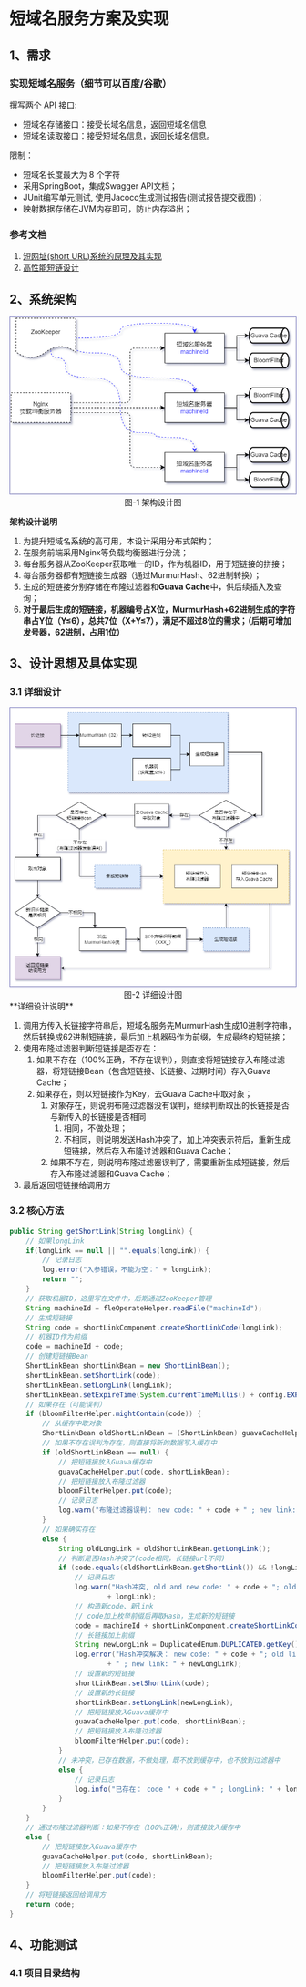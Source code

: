 # 短域名服务方案及实现



## 1、需求

### 实现短域名服务（细节可以百度/谷歌）

撰写两个 API 接口:
- 短域名存储接口：接受长域名信息，返回短域名信息
- 短域名读取接口：接受短域名信息，返回长域名信息。

限制：
- 短域名长度最大为 8 个字符
- 采用SpringBoot，集成Swagger API文档；
- JUnit编写单元测试, 使用Jacoco生成测试报告(测试报告提交截图)；
- 映射数据存储在JVM内存即可，防止内存溢出；

### 参考文档
1. [短网址(short URL)系统的原理及其实现](https://segmentfault.com/a/1190000012088345)
1. [高性能短链设计](https://mp.weixin.qq.com/s/YTrBaERcyjvw7A0Fg2Iegw)

## 2、系统架构



<div align="center">
	<img src="images\01.ArchitectrueDiagram.png" />
	</br>
	<span>图-1 架构设计图</span>
</div>

**架构设计说明**

1. 为提升短域名系统的高可用，本设计采用分布式架构；
2. 在服务前端采用Nginx等负载均衡器进行分流；
3. 每台服务器从ZooKeeper获取唯一的ID，作为机器ID，用于短链接的拼接；
4. 每台服务器都有短链接生成器（通过MurmurHash、62进制转换）；
5. 生成的短链接分别存储在布隆过滤器和**Guava Cache**中，供后续插入及查询；
6. **对于最后生成的短链接，机器编号占X位，MurmurHash+62进制生成的字符串占Y位（Y≤6），总共7位（X+Y≤7），满足不超过8位的需求；（后期可增加发号器，62进制，占用1位）**



## 3、设计思想及具体实现

### 3.1 详细设计



<div align="center">
	<img src="images\02.DesignDiagram.png" />
	</br>
	<span>图-2 详细设计图</span>
</div>
**详细设计说明**

1. 调用方传入长链接字符串后，短域名服务先MurmurHash生成10进制字符串，然后转换成62进制短链接，最后加上机器码作为前缀，生成最终的短链接；
2. 使用布隆过滤器判断短链接是否存在：
   1. 如果不存在（100%正确，不存在误判），则直接将短链接存入布隆过滤器，将短链接Bean（包含短链接、长链接、过期时间）存入Guava  Cache；
   2. 如果存在，则以短链接作为Key，去Guava Cache中取对象；
      1. 对象存在，则说明布隆过滤器没有误判，继续判断取出的长链接是否与新传入的长链接是否相同
         1. 相同，不做处理；
         2. 不相同，则说明发送Hash冲突了，加上冲突表示符后，重新生成短链接，然后存入布隆过滤器和Guava Cache；
      2. 如果不存在，则说明布隆过滤器误判了，需要重新生成短链接，然后存入布隆过滤器和Guava Cache；
3. 最后返回短链接给调用方

### 3.2 核心方法

```java
public String getShortLink(String longLink) {
    // 如果longLink
    if(longLink == null || "".equals(longLink)) {
        // 记录日志
        log.error("入参错误，不能为空：" + longLink);
        return "";
    }
    // 获取机器ID，这里写在文件中，后期通过ZooKeeper管理
    String machineId = fleOperateHelper.readFile("machineId");
    // 生成短链接
    String code = shortLinkComponent.createShortLinkCode(longLink);
    // 机器ID作为前缀
    code = machineId + code;
    // 创建短链接Bean
    ShortLinkBean shortLinkBean = new ShortLinkBean();
    shortLinkBean.setShortLink(code);
    shortLinkBean.setLongLink(longLink);
    shortLinkBean.setExpireTime(System.currentTimeMillis() + config.EXPIRE_SEC * 1000);
    // 如果存在（可能误判）
    if (bloomFilterHelper.mightContain(code)) {
        // 从缓存中取对象
        ShortLinkBean oldShortLinkBean = (ShortLinkBean) guavaCacheHelper.get(code);
        // 如果不存在误判为存在，则直接将新的数据写入缓存中
        if (oldShortLinkBean == null) {
            // 把短链接放入Guava缓存中
            guavaCacheHelper.put(code, shortLinkBean);
            // 把短链接放入布隆过滤器
            bloomFilterHelper.put(code);
            // 记录日志
            log.warn("布隆过滤器误判： new code: " + code + " ; new link: " + longLink);
        }
        // 如果确实存在
        else {
            String oldLongLink = oldShortLinkBean.getLongLink();
            // 判断是否Hash冲突了(code相同，长链接url不同)
            if (code.equals(oldShortLinkBean.getShortLink()) && !longLink.equals(oldLongLink)) {
                // 记录日志
                log.warn("Hash冲突, old and new code: " + code + "; old link: " + oldLongLink + " ; new link: "
                        + longLink);
                // 构造新code、新link
                // code加上枚举前缀后再取Hash，生成新的短链接
                code = machineId + shortLinkComponent.createShortLinkCode(DuplicatedEnum.DUPLICATED.getKey() + "_" + code);
                // 长链接加上前缀
                String newLongLink = DuplicatedEnum.DUPLICATED.getKey() + "_" + longLink;
                log.error("Hash冲突解决： new code: " + code + "; old link: " + oldShortLinkBean.getLongLink()
                        + " ; new link: " + newLongLink);
                // 设置新的短链接
                shortLinkBean.setShortLink(code);
                // 设置新的长链接
                shortLinkBean.setLongLink(newLongLink);
                // 把短链接放入Guava缓存中
                guavaCacheHelper.put(code, shortLinkBean);
                // 把短链接放入布隆过滤器
                bloomFilterHelper.put(code);
            }
            // 未冲突，已存在数据，不做处理，既不放到缓存中，也不放到过滤器中
            else {
                // 记录日志
                log.info("已存在： code " + code + " ; longLink: " + longLink);
            }
        }
    }
    // 通过布隆过滤器判断：如果不存在（100%正确），则直接放入缓存中
    else {
        // 把短链接放入Guava缓存中
        guavaCacheHelper.put(code, shortLinkBean);
        // 把短链接放入布隆过滤器
        bloomFilterHelper.put(code);
    }
    // 将短链接返回给调用方
    return code;
}
```

## 4、功能测试

### 4.1 项目目录结构
